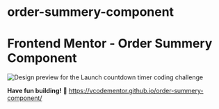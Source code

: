 # order-summery-component
# Frontend Mentor - Order Summery Component

![Design preview for the Launch countdown timer coding challenge](./design/desktop-preview.jpg)

**Have fun building!** 🚀
https://vcodementor.github.io/order-summery-component/
